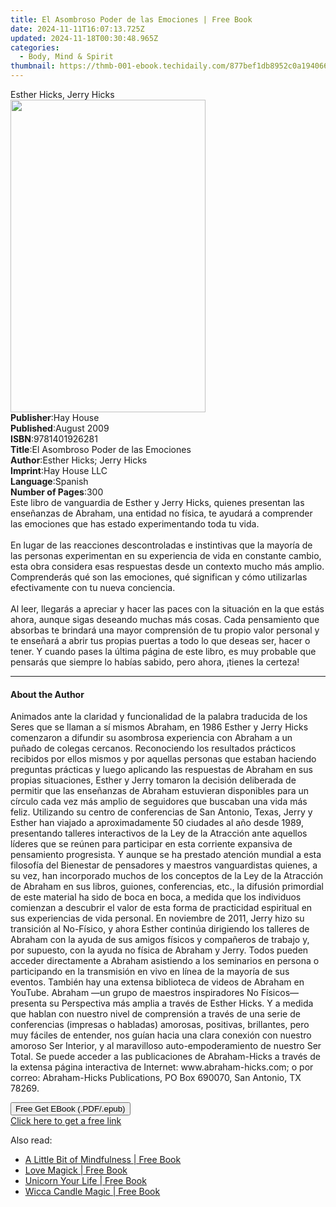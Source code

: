 ```yaml
---
title: El Asombroso Poder de las Emociones | Free Book
date: 2024-11-11T16:07:13.725Z
updated: 2024-11-18T00:30:48.965Z
categories:
  - Body, Mind & Spirit
thumbnail: https://thmb-001-ebook.techidaily.com/877bef1db8952c0a1940662beda44ab16ed25ff1ddf31f154d71ae14da7f7858.jpg
---
```

<main id="book-container">
  <div class="flex flex-col">
    <div class="book-brief flex-1 py-6 px-4 sm:p-6 md:py-10 md:px-8">
      <!-- brief-->
      <div class="book-brief-main">Esther Hicks, Jerry Hicks</div>
    </div>
    <div
      class="book-meta-info flex-1 grid gap-4 col-start-1 col-end-3 row-start-1 sm:mb-6 sm:grid-cols-4 lg:gap-6 lg:col-start-2 lg:row-end-6 lg:row-span-6 lg:mb-0"
    >
      <div
        class="book-meta-info-left place-content-center mt-4 p-4 text-sm leading-6 col-start-2 col-span-2 dark:text-slate-400"
      >
        <img
          class="w-full h-500 object-cover rounded-lg sm:h-255 sm:col-span-2 lg:col-span-full"
          src="https://img-001-ebook.techidaily.com/be2a99b72629dbd2b71abb6cd224206afde29f28d9ee819198b518ee54a7928f.jpg"
          alt=""
          width="312"
          height="500"
        />
      </div>
      <div
        class="book-meta-info-right mt-2 col-start-1 row-start-2 col-span-3 self-center"
      >
        <!-- meta data  -->
        <div class="flex flex-col px-4 md:px-8">
          <div class="flex-1">
            <strong>Publisher</strong>:<span class="px-2">Hay House</span>
          </div>
          <div class="flex-1">
            <strong>Published</strong>:<span class="px-2">August 2009</span>
          </div>
          <div class="flex-1">
            <strong>ISBN</strong>:<span class="px-2">9781401926281</span>
          </div>
          <div class="flex-1">
            <strong>Title</strong>:<span class="px-2"
              >El Asombroso Poder de las Emociones</span
            >
          </div>
          <div class="flex-1">
            <strong>Author</strong>:<span class="px-2"
              >Esther Hicks; Jerry Hicks</span
            >
          </div>
          <div class="flex-1">
            <strong>Imprint</strong>:<span class="px-2">Hay House LLC</span>
          </div>
          <div class="flex-1">
            <strong>Language</strong>:<span class="px-2">Spanish</span>
          </div>
          <div class="flex-1">
            <strong>Number of Pages</strong>:<span class="px-2">300</span>
          </div>
        </div>
      </div>
    </div>
    <div class="book-description flex-1 py-6 px-4 sm:p-6 md:py-10 md:px-8">
      <div class="book-description-main">
        <div accordion-content="" id="description">
          Este libro de vanguardia de Esther y Jerry Hicks, quienes presentan
          las enseñanzas de Abraham, una entidad no física, te ayudará a
          comprender las emociones que has estado experimentando toda tu vida.
          <br /><br />En lugar de las reacciones descontroladas e instintivas
          que la mayoría de las personas experimentan en su experiencia de vida
          en constante cambio, esta obra considera esas respuestas desde un
          contexto mucho más amplio. Comprenderás qué son las emociones, qué
          significan y cómo utilizarlas efectivamente con tu nueva conciencia.
          <br /><br />Al leer, llegarás a apreciar y hacer las paces con la
          situación en la que estás ahora, aunque sigas deseando muchas más
          cosas. Cada pensamiento que absorbas te brindará una mayor comprensión
          de tu propio valor personal y te enseñará a abrir tus propias puertas
          a todo lo que deseas ser, hacer o tener. Y cuando pases la última
          página de este libro, es muy probable que pensarás que siempre lo
          habías sabido, pero ahora, ¡tienes la certeza!
        </div>
        <div class="accordion-fader"></div>
      </div>
    </div>
    <div class="book-excerpts flex-1 py-6 px-4 sm:p-6 md:py-10 md:px-8">
      <!-- excerpts-->
      <div class="book-excerpts-main">
        <hr />
        <h4 class="placeholder placeholder-heading">
          <span>About the Author</span>
        </h4>
        <p>
          Animados ante la claridad y funcionalidad de la palabra traducida de
          los Seres que se llaman a sí mismos Abraham, en 1986 Esther y Jerry
          Hicks comenzaron a difundir su asombrosa experiencia con Abraham a un
          puñado de colegas cercanos. Reconociendo los resultados prácticos
          recibidos por ellos mismos y por aquellas personas que estaban
          haciendo preguntas prácticas y luego aplicando las respuestas de
          Abraham en sus propias situaciones, Esther y Jerry tomaron la decisión
          deliberada de permitir que las enseñanzas de Abraham estuvieran
          disponibles para un círculo cada vez más amplio de seguidores que
          buscaban una vida más feliz. Utilizando su centro de conferencias de
          San Antonio, Texas, Jerry y Esther han viajado a aproximadamente 50
          ciudades al año desde 1989, presentando talleres interactivos de la
          Ley de la Atracción ante aquellos líderes que se reúnen para
          participar en esta corriente expansiva de pensamiento progresista. Y
          aunque se ha prestado atención mundial a esta filosofía del Bienestar
          de pensadores y maestros vanguardistas quienes, a su vez, han
          incorporado muchos de los conceptos de la Ley de la Atracción de
          Abraham en sus libros, guiones, conferencias, etc., la difusión
          primordial de este material ha sido de boca en boca, a medida que los
          individuos comienzan a descubrir el valor de esta forma de practicidad
          espiritual en sus experiencias de vida personal. En noviembre de 2011,
          Jerry hizo su transición al No-Físico, y ahora Esther continúa
          dirigiendo los talleres de Abraham con la ayuda de sus amigos físicos
          y compañeros de trabajo y, por supuesto, con la ayuda no física de
          Abraham y Jerry. Todos pueden acceder directamente a Abraham
          asistiendo a los seminarios en persona o participando en la
          transmisión en vivo en línea de la mayoría de sus eventos. También hay
          una extensa biblioteca de videos de Abraham en YouTube. Abraham —un
          grupo de maestros inspiradores No Físicos— presenta su Perspectiva más
          amplia a través de Esther Hicks. Y a medida que hablan con nuestro
          nivel de comprensión a través de una serie de conferencias (impresas o
          habladas) amorosas, positivas, brillantes, pero muy fáciles de
          entender, nos guían hacia una clara conexión con nuestro amoroso Ser
          Interior, y al maravilloso auto-empoderamiento de nuestro Ser Total.
          Se puede acceder a las publicaciones de Abraham-Hicks a través de la
          extensa página interactiva de Internet: www.abraham-hicks.com; o por
          correo: Abraham-Hicks Publications, PO Box 690070, San Antonio, TX
          78269.
        </p>
      </div>
    </div>
    <div
      class="book-about-author flex-1 py-6 px-4 sm:p-6 md:py-10 md:px-8"
    ></div>
    <div class="book-free-get flex-1 py-6 px-4 sm:p-6 md:py-10 md:px-8">
      <button
        id="btn-free-get"
        class="bg-blue-500 hover:bg-blue-700 text-white font-bold py-2 px-4 rounded"
      >
        Free Get EBook (.PDF/.epub)
      </button>
      <div id="countdown-display" class="px-2 text-lg mt-2"></div>
      <a
        id="free-link"
        class="hidden bg-blue-500 hover:bg-blue-700 text-white font-bold py-2 px-4 rounded"
        href="https://www.ebooks.com/en-us/book/96316545/el-asombroso-poder-de-las-emociones/esther-hicks/"
        target="_blank"
        >Click here to get a free link</a
      >
    </div>
    <script>
      let countdownTime = 0;
      let countdownInterval = null;
      document
        .getElementById('btn-free-get')
        .addEventListener('click', startCountdown);
      function startCountdown() {
        countdownTime = new Date().getTime() + 60000 * 3;
        countdownInterval = setInterval(updateCountdown, 1000);
        document.getElementById('btn-free-get').disabled = true;
        document
          .getElementById('btn-free-get')
          .classList.add('bg-gray-500', 'cursor-not-allowed');
      }
      function updateCountdown() {
        let currentTime = new Date().getTime();
        let timeLeft = countdownTime - currentTime;
        let secondsLeft = Math.floor(timeLeft / 1000);
        document.getElementById('countdown-display').innerHTML =
          `Remaining time: ${secondsLeft} seconds.`;
        if (secondsLeft <= 0) {
          clearInterval(countdownInterval);
          document.getElementById('btn-free-get').classList.add('hidden');
          document.getElementById('free-link').classList.remove('hidden');
          document.getElementById('countdown-display').innerHTML = '';
        }
      }
    </script>
  </div>
</main>

<ins class="adsbygoogle"
      style="display:block"
      data-ad-client="ca-pub-7571918770474297"
      data-ad-slot="8358498916"
      data-ad-format="auto"
      data-full-width-responsive="true"></ins>
    

<span class="atpl-alsoreadstyle">Also read:</span>
<div><ul>
<li><a href="https://novels-ebooks.techidaily.com/210655443-9781454932499-a-little-bit-of-mindfulness/"><u>A Little Bit of Mindfulness | Free Book</u></a></li>
<li><a href="https://novels-ebooks.techidaily.com/210655471-9781454933496-love-magick/"><u>Love Magick | Free Book</u></a></li>
<li><a href="https://novels-ebooks.techidaily.com/210655434-9781454931874-unicorn-your-life/"><u>Unicorn Your Life | Free Book</u></a></li>
<li><a href="https://novels-ebooks.techidaily.com/210655500-9781454935346-wicca-candle-magic/"><u>Wicca Candle Magic | Free Book</u></a></li>
</ul></div>

